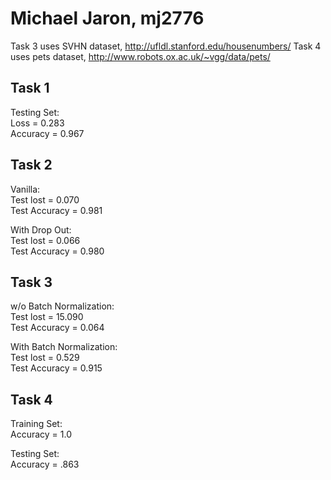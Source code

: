 # Michael Jaron, mj2776

Task 3 uses SVHN dataset, http://ufldl.stanford.edu/housenumbers/
Task 4 uses pets dataset, http://www.robots.ox.ac.uk/~vgg/data/pets/

## Task 1
Testing Set:  
Loss = 0.283  
Accuracy = 0.967   


## Task 2
Vanilla:  
Test lost = 0.070   
Test Accuracy = 0.981    

With Drop Out:  
Test lost = 0.066    
Test Accuracy = 0.980    


## Task 3
w/o Batch Normalization:  
Test lost = 15.090  
Test Accuracy = 0.064  

With Batch Normalization:  
Test lost = 0.529  
Test Accuracy = 0.915  


## Task 4
Training Set:  
Accuracy = 1.0     

Testing Set:  
Accuracy = .863  


